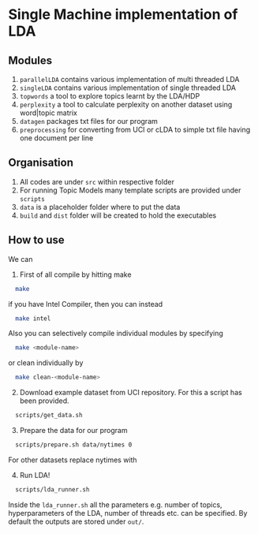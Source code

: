 # Single Machine implementation of LDA

## Modules
1. `parallelLDA` contains various implementation of multi threaded LDA
2. `singleLDA` contains various implementation of single threaded LDA
3. `topwords` a tool to explore topics learnt by the LDA/HDP
4. `perplexity` a tool to calculate perplexity on another dataset using word|topic matrix
5. `datagen` packages txt files for our program
6. `preprocessing` for converting from UCI or cLDA to simple txt file having one document per line


## Organisation
1. All codes are under `src` within respective folder
2. For running Topic Models many template scripts are provided under `scripts`
3. `data` is a placeholder folder where to put the data
4. `build` and `dist` folder will be created to hold the executables
 
## How to use
We can 
1. First of all compile by hitting make
```bash
  make
  ```
if you have Intel Compiler, then you can instead
```bash
  make intel
  ```
Also you can selectively compile individual modules by specifying
```bash
  make <module-name>
  ```
or clean individually by
```bash
  make clean-<module-name>
  ```

2. Download example dataset from UCI repository. For this a script has been provided.
```bash
  scripts/get_data.sh
  ```
  
3. Prepare the data for our program
```bash
  scripts/prepare.sh data/nytimes 0
  ```
For other datasets replace nytimes with 

4. Run LDA!
```bash
  scripts/lda_runner.sh
  ```
Inside the `lda_runner.sh` all the parameters e.g. number of topics, hyperparameters of the LDA, number of threads etc. can be specified. By default the outputs are stored under `out/`.
